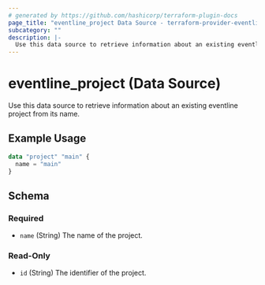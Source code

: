 ```yaml
---
# generated by https://github.com/hashicorp/terraform-plugin-docs
page_title: "eventline_project Data Source - terraform-provider-eventline"
subcategory: ""
description: |-
  Use this data source to retrieve information about an existing eventline project from its name.
---
```


# eventline_project (Data Source)

Use this data source to retrieve information about an existing eventline project from its name.

## Example Usage

```terraform
data "project" "main" {
  name = "main"
}
```

<!-- schema generated by tfplugindocs -->
## Schema

### Required

- `name` (String) The name of the project.

### Read-Only

- `id` (String) The identifier of the project.
